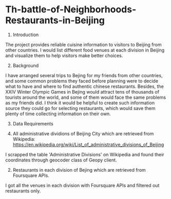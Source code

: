 # Th-battle-of-Neighborhoods-Restaurants-in-Beijing

1. Introduction

The project provides reliable cuisine information to visitors to Beijing from other countries. I would list different food venues at each division in Beijing and visualize them to help visitors make better choices.

2. Background

I have arranged several trips to Bejing for my friends from other countries, and some common problems they faced before planning were to decide what to have and where to find authentic chinese restaurants. Besides, the XXIV Winter Olympic Games in Bejing would attract tens of thousands of tourists around the world, and some of them would face the same problems as my friends did. I think it would be helpful to create such information source they could go for selecting restaurants, which would save them plenty of time collecting information on their own.

3. Data Requirements

1. All administrative dividions of Beijing City which are retrieved from Wikipedia:  https://en.wikipedia.org/wiki/List_of_administrative_divisions_of_Beijing

I scrapped the table 'Administrative Divisions' on Wikipedia and found their coordinates through geocoder class of Geopy client.

2. Restaurants in each division of Bejing which are retrieved from Foursquare APIs.

I got all the venues in each division with Foursquare APIs and filtered out restaurants only. 





